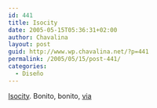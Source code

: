 ```yaml
---
id: 441
title: Isocity
date: 2005-05-15T05:36:31+02:00
author: Chavalina
layout: post
guid: http://www.wp.chavalina.net/?p=441
permalink: /2005/05/15/post-441/
categories:
  - Diseño
---
```

<a href="http://www.kennethfejer.dk/isocity/" target="_blank">Isocity</a>. Bonito, bonito, <a href="http://www.domestika.org/foros/index.php" target="_blank">via</a>